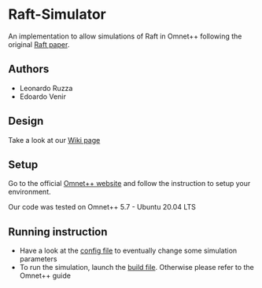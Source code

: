 # Raft-Simulator

An implementation to allow simulations of Raft in Omnet++ following the original [Raft paper](https://raft.github.io/raft.pdf).

## Authors 
- Leonardo Ruzza
- Edoardo Venir

## Design 
Take a look at our [Wiki page](https://github.com/EdoardoV97/Raft-Omnet/wiki)

## Setup
Go to the official [Omnet++ website](https://omnetpp.org/) and follow the instruction to setup your environment.

Our code was tested on Omnet++ 5.7 - Ubuntu 20.04 LTS

## Running instruction
- Have a look at the [config file](https://github.com/EdoardoV97/Raft-Omnet/blob/main/raft/omnetpp.ini) to eventually change some simulation parameters
- To run the simulation, launch the [build file](https://github.com/EdoardoV97/Raft-Omnet/blob/main/build_clean.sh). Otherwise please refer to the Omnet++ guide
